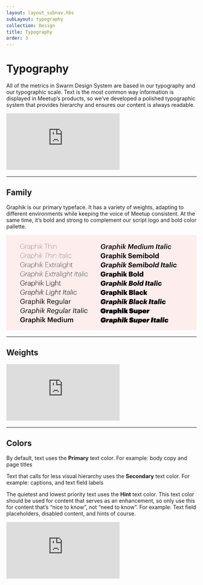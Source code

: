 ```yaml
---
layout: layout_subnav.hbs
subLayout: typography
collection: Design
title: Typography
order: 3
---
```


# Typography

All of the metrics in Swarm Design System are based in our typography and our typographic scale. Text is the most common way information is displayed in Meetup’s products, so we’ve developed a polished typographic system that provides hierarchy and ensures our content is always readable.

<!-- If changes need to be made to the rendered example, submit a PR in swarm-sasstools -->
<iframe src="https://meetup.github.io/swarm-sasstools/examples/typeSpec.html" id="typeSpec" frameborder="0" class="__docs_iframe"></iframe>

---------------------------------------
## Family

Graphik is our primary typeface. It has a variety of weights, adapting to different environments while keeping the voice of Meetup consistent. At the same time, it’s bold and strong to complement our script logo and bold color pallette.

![Graphik type spec](/assets/contentImages/graphik_sample.png "Graphik type spec")

---------------------------------------
## Weights

<!-- If changes need to be made to the rendered example, submit a PR in swarm-sasstools -->
<iframe src="https://meetup.github.io/swarm-sasstools/examples/typeWeight.html" id="typeWeight"  frameborder="0" class="__docs_iframe"></iframe>

---------------------------------------

## Colors

By default, text uses the **Primary** text color. For example: body copy and page titles

Text that calls for less visual hierarchy uses the **Secondary** text color. For example: captions, and text field labels

The quietest and lowest priority text uses the **Hint** text color. This text color should be used for content that serves as an enhancement, so only use this for content that’s “nice to know”, not “need to know”. For example: Text field placeholders, disabled content, and hints of course.

<!-- If changes need to be made to the rendered example, submit a PR in swarm-sasstools-->
<iframe src="https://meetup.github.io/swarm-sasstools/examples/typeColor.html"  id="typeColor" frameborder="0" class="__docs_iframe"></iframe>

